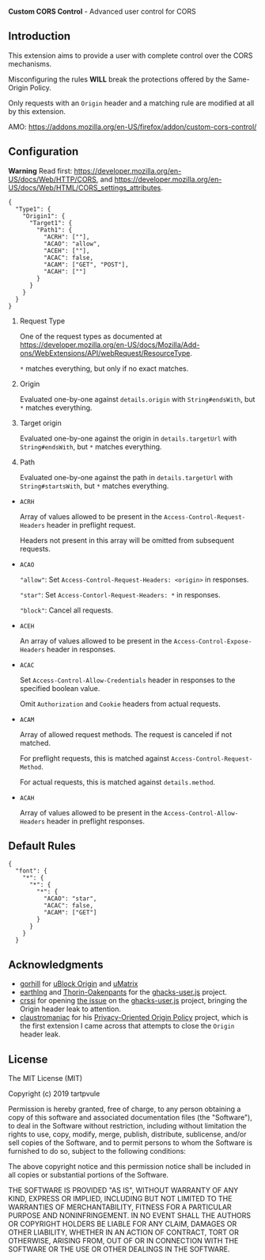 **Custom CORS Control** - Advanced user control for CORS

## Introduction

This extension aims to provide a user with complete control over the CORS mechanisms.

Misconfiguring the rules **WILL** break the protections offered by the Same-Origin Policy.

Only requests with an `Origin` header and a matching rule are modified at all by this extension.

AMO: <https://addons.mozilla.org/en-US/firefox/addon/custom-cors-control/>

## Configuration

**Warning** Read first: <https://developer.mozilla.org/en-US/docs/Web/HTTP/CORS>, and <https://developer.mozilla.org/en-US/docs/Web/HTML/CORS_settings_attributes>.

```
{
  "Type1": {
    "Origin1": {
      "Target1": {
        "Path1": {
      	  "ACRH": [""],
      	  "ACAO": "allow",
      	  "ACEH": [""],
      	  "ACAC": false,
      	  "ACAM": ["GET", "POST"],
      	  "ACAH": [""]
      	}
      }
    }
  }
}
```
1. Request Type

	One of the request types as documented at <https://developer.mozilla.org/en-US/docs/Mozilla/Add-ons/WebExtensions/API/webRequest/ResourceType>.

	`*` matches everything, but only if no exact matches.

2. Origin

	Evaluated one-by-one against `details.origin` with `String#endsWith`, but `*` matches everything.

3. Target origin

	Evaluated one-by-one against the origin in `details.targetUrl` with `String#endsWith`, but `*` matches everything.

4. Path

	Evaluated one-by-one against the path in `details.targetUrl` with `String#startsWith`, but `*` matches everything.

* `ACRH`

	Array of values allowed to be present in the `Access-Control-Request-Headers` header in preflight request.

	Headers not present in this array will be omitted from subsequent requests.

* `ACAO`

	`"allow"`: Set `Access-Control-Request-Headers: <origin>` in responses.

	`"star"`: Set `Access-Contorl-Request-Headers: *` in responses.

	`"block"`: Cancel all requests.

* `ACEH`

	An array of values allowed to be present in the `Access-Control-Expose-Headers` header in responses.

* `ACAC`

	Set `Access-Control-Allow-Credentials` header in responses to the specified boolean value.

	Omit `Authorization` and `Cookie` headers from actual requests.

* `ACAM`

	Array of allowed request methods. The request is canceled if not matched.

	For preflight requests, this is matched against `Access-Control-Request-Method`.

	For actual requests, this is matched against `details.method`.

* `ACAH`

	Array of values allowed to be present in the `Access-Control-Allow-Headers` header in preflight responses.

## Default Rules

```
{
  "font": {
    "*": {
      "*": {
        "*": {
          "ACAO": "star",
          "ACAC": false,
          "ACAM": ["GET"]
      	}
      }
    }
  }
```

## Acknowledgments

* [gorhill](https://github.com/gorhill) for [uBlock Origin](https://github.com/gorhill/ublock) and [uMatrix](https://github.com/gorhill/umatrix)
* [earthlng](https://github.com/earthlng) and [Thorin-Oakenpants](https://github.com/Thorin-Oakenpants) for the [ghacks-user.js](https://github.com/ghacksuserjs/ghacks-user.js) project.
* [crssi](https://github.com/crssi) for opening [the issue](https://github.com/ghacksuserjs/ghacks-user.js/issues/509) on the [ghacks-user.js](https://github.com/ghacksuserjs/ghacks-user.js) project, bringing the Origin header leak to attention.
* [claustromaniac](https://github.com/claustromaniac) for his [Privacy-Oriented Origin Policy](https://github.com/claustromaniac/poop) project, which is the first extension I came across that attempts to close the `Origin` header leak.

## License

The MIT License (MIT)

Copyright (c) 2019 tartpvule

Permission is hereby granted, free of charge, to any person obtaining a copy of this software and associated documentation files (the "Software"), to deal in the Software without restriction, including without limitation the rights to use, copy, modify, merge, publish, distribute, sublicense, and/or sell copies of the Software, and to permit persons to whom the Software is furnished to do so, subject to the following conditions:

The above copyright notice and this permission notice shall be included in all copies or substantial portions of the Software.

THE SOFTWARE IS PROVIDED "AS IS", WITHOUT WARRANTY OF ANY KIND, EXPRESS OR IMPLIED, INCLUDING BUT NOT LIMITED TO THE WARRANTIES OF MERCHANTABILITY, FITNESS FOR A PARTICULAR PURPOSE AND NONINFRINGEMENT. IN NO EVENT SHALL THE AUTHORS OR COPYRIGHT HOLDERS BE LIABLE FOR ANY CLAIM, DAMAGES OR OTHER LIABILITY, WHETHER IN AN ACTION OF CONTRACT, TORT OR OTHERWISE, ARISING FROM, OUT OF OR IN CONNECTION WITH THE SOFTWARE OR THE USE OR OTHER DEALINGS IN THE SOFTWARE.
